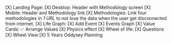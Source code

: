 
[X] Landing Page:
    [X] Desktop: Header with Methodology screen
    [X] Mobile: Header and Methodology link
[X] Methodologies:
    Link four methodologies in *1 URL* to not lose the data when the user get disconnected from internet.
    [X] Life Graph:
        [X] Add Event
        [X] Events Graph
    [X] Value Cards:
        ✅ Arrange Values
        [X] Physics effect
    [X] Wheel of life:
        [X] Questions
        [X] Wheel View
    [X] 5 Years Oddysey Planning
